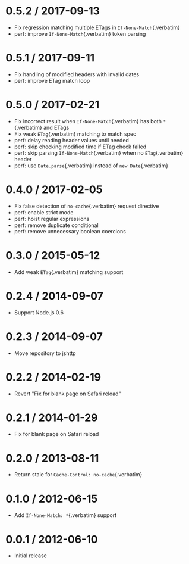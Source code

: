 # 0.5.2 / 2017-09-13

- Fix regression matching multiple ETags in `If-None-Match`{.verbatim}
- perf: improve `If-None-Match`{.verbatim} token parsing

# 0.5.1 / 2017-09-11

- Fix handling of modified headers with invalid dates
- perf: improve ETag match loop

# 0.5.0 / 2017-02-21

- Fix incorrect result when `If-None-Match`{.verbatim} has both
  `*`{.verbatim} and ETags
- Fix weak `ETag`{.verbatim} matching to match spec
- perf: delay reading header values until needed
- perf: skip checking modified time if ETag check failed
- perf: skip parsing `If-None-Match`{.verbatim} when no
  `ETag`{.verbatim} header
- perf: use `Date.parse`{.verbatim} instead of `new Date`{.verbatim}

# 0.4.0 / 2017-02-05

- Fix false detection of `no-cache`{.verbatim} request directive
- perf: enable strict mode
- perf: hoist regular expressions
- perf: remove duplicate conditional
- perf: remove unnecessary boolean coercions

# 0.3.0 / 2015-05-12

- Add weak `ETag`{.verbatim} matching support

# 0.2.4 / 2014-09-07

- Support Node.js 0.6

# 0.2.3 / 2014-09-07

- Move repository to jshttp

# 0.2.2 / 2014-02-19

- Revert \"Fix for blank page on Safari reload\"

# 0.2.1 / 2014-01-29

- Fix for blank page on Safari reload

# 0.2.0 / 2013-08-11

- Return stale for `Cache-Control: no-cache`{.verbatim}

# 0.1.0 / 2012-06-15

- Add `If-None-Match: *`{.verbatim} support

# 0.0.1 / 2012-06-10

- Initial release
